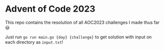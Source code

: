 # Advent of Code 2023

This repo contains the resolution of all AOC2023 challenges I made thus far 😃

Just run `go run main.go {day} {challenge}` to get solution with input on each directory as `input.txt`!